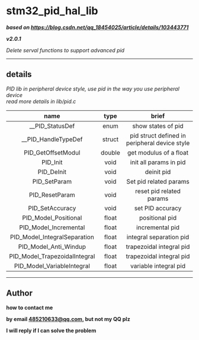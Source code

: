 # **stm32_pid_hal_lib**

  ***based on https://blog.csdn.net/qq_18454025/article/details/103443771***

  ***v2.0.1***

  *Delete serval functions to support advanced pid*

---

## **details**

*PID lib in peripheral device style, use pid in the way you use peripheral device*   
*read more details in lib/pid.c*

|             name              |  type  |                     brief                     |
| :---------------------------: | :----: | :-------------------------------------------: |
|        __PID_StatusDef        |  enum  |              show states of pid               |
|      __PID_HandleTypeDef      | struct | pid struct defined in peripheral device style |
|      PID_GetOffsetModul       | double |            get modulus of a float             |
|           PID_Init            |  void  |            init all params in pid             |
|          PID_DeInit           |  void  |                  deinit pid                   |
|         PID_SetParam          |  void  |            Set pid related params             |
|        PID_ResetParam         |  void  |           reset pid related params            |
|        PID_SetAccuracy        |  void  |               set PID accuracy                |
|     PID_Model_Positional      | float  |                positional pid                 |
|     PID_Model_Incremental     | float  |                incremental pid                |
| PID_Model_IntegralSeparation  | float  |            integral separation pid            |
|     PID_Model_Anti_Windup     | float  |           trapezoidal integral pid            |
| PID_Model_TrapezoidalIntegral | float  |           trapezoidal integral pid            |
|  PID_Model_VariableIntegral   | float  |             variable integral pid             |

---

## **Author**
**how to contact me**

**by email 485210633@qq.com, but not my QQ plz**

**I will reply if I can solve the problem**
